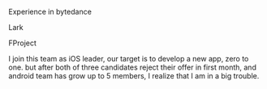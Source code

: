 Experience in bytedance

Lark



FProject

I join this team as iOS leader, our target is to develop a new app, zero to one. but after both of three candidates reject their offer in first month, and android team has grow up to 5 members, I realize that I am in a big trouble.
